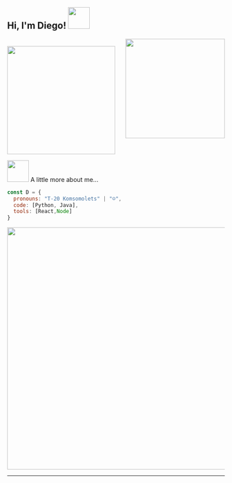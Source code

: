 <h2> Hi, I'm Diego! <img src="https://media.giphy.com/media/mGcNjsfWAjY5AEZNw6/giphy.gif" width="50"></h2>
<img align='right' src="https://media.giphy.com/media/WUlplcMpOCEmTGBtBW/giphy.gif" width="230">
<p><em><a href=""></a></br><a href=""></a><img src="https://media.giphy.com/media/3oKIPnAiaMCws8nOsE/giphy.gif" width="250"> 
</em></p>
<img src="https://media.giphy.com/media/XbszY7VGJQ2gQcGAsW/giphy.gif" width="50"> A little more about me...  

```javascript
const D = {
  pronouns: "T-20 Komsomolets" | "☺",
  code: [Python, Java],
  tools: [React,Node]
}
```

<img src="https://media.giphy.com/media/xUPGcEliCc7bETyfO8/giphy.gif" width="560"> <em>
<b><b></b></em>

---
